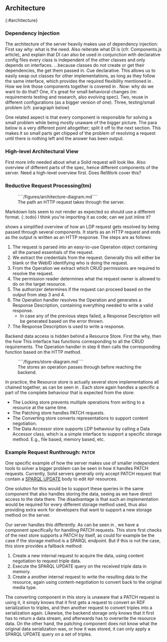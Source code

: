 ## Architecture
{:#architecture}

### Dependency Injection
The architecture of the server heavily makes use of dependency injection:
<span class="comment" data-author="RV">First say why: what is the need. Also reiterate what DI is (cfr. Components.js article), and explain that DI can also be used in conjunction with declarative config files</span>
every class is independent of the other classes and only depends on interfaces.
<span class="comment" data-author="RV">…because classes do not create or get their dependencies, the get them passed in. Cue declarative.</span>
This allows us to easily swap out classes for other implementations,
as long as they follow the same interface,
which provides the required flexibility mentioned in [](#requirements).
How we link those components together is covered in [](#configuration).
<span class="comment" data-author="RV">Now: why do we want to do that? One, it's great for small behavioral changes (re: requirements testing and research, also evolving spec). Two, reuse in different configurations (as a bigger version of one). Three, testing/small problem (cfr. paragraph below)</span>

One related aspect is that every component is responsible for solving a small problem
while being mostly unaware of the bigger picture.
<span class="comment" data-author="RV">The para below is a very different point altogether; split it off to the next section.</span>
This makes it so small parts get chipped of the problem of resolving a request 
until there is nothing left and the answer has been output.

### High-level Architectural View
<span class="comment" data-author="RV">First more info needed about what a Solid request will look like. Also overview of different parts of the spec, hence different components of the server. Need a high-level overview first.</span>
<span class="comment" data-author="RV">Does RelWork cover this?</span>

### Reductive Request Processing(tm)
<figure id="architecture-diagram" class="listing">
````/figures/architecture-diagram.md````
<figcaption markdown="block">
The path an HTTP request takes through the server.
</figcaption>
</figure>

Markdown lists seem to not render as expected so should use a different format.
{:.todo}
<span class="comment" data-author="RV">I think you're importing it as code; can we just inline it?</span>

[](#architecture-diagram) shows a simplified overview of how an LDP request gets resolved by
being passed through several components.
It starts as an HTTP request and ends as the output is written as an HTTP response.
The steps are as follows:

1. The request is parsed into an <span class="rephrase" data-author="RV">easy-to-use</span> Operation object 
   containing all the parsed essentials of the request.
2. We extract the credentials from the request. 
   Generally this will either be blank or the WebID identifying who is doing the request.
3. From the Operation we extract which CRUD permissions are required to resolve the request.
4. The permission reader determines what the request owner is allowed to do on the target resource.
5. The authorizer determines if the request can proceed based on the output from step 3 and 4.
6. The Operation handler resolves the Operation and generates a Response Description,
   containing everything needed to write a valid response.
    - In case any of the previous steps failed, 
      a Response Description will be generated based on the error thrown.
7. The Response Description is used to write a response.

Backend data access is hidden behind a Resource Store.
<span class="rephrase" data-author="RV">First the why, then the how</span>
This interface has functions corresponding to all the CRUD requirements.
The Operation handler in step 6 then calls the corresponding function based on the HTTP method.

<figure id="store-diagram" class="listing">
````/figures/store-diagram.md````
<figcaption markdown="block">
The stores an operation passes through before reaching the backend.
</figcaption>
</figure>

In practice, the Resource store is actually several store implementations all chained together,
as can be seen in [](#store-diagram).
Each store again handles a specific a part of the complete behaviour that is expected from the store:
* The Locking store prevents multiple operations from writing to a resource at the same time.
* The Patching store handles PATCH requests.
* The Converting store converts representations to support content negotiation.
* The Data Accessor store supports LDP behaviour by calling a Data Accessor class,
  which is a simple interface to support a specific storage method.
  E.g., file based, memory based, etc.

### Example Request Runthrough: `PATCH`
One specific example of how the server makes use of smaller independent tools to solver a bigger problem
can be seen in how it handles PATCH requests.
Currently, Solid servers generally only accept PATCH request 
that contain a [SPARQL UPDATE](https://www.w3.org/TR/sparql11-update/) body
to edit `RDF` resources.

One solution for this would be to support these queries
in the same component that also handles storing the data,
seeing as we have direct access to the data there.
The disadvantage is that such an implementation 
would be required for every different storage method used,
thus also providing extra work for developers that want to
support a new storage method on the server.

Our server handles this differently.
As can be seen in [](#store-diagram),
we have a component specifically for handling PATCH requests.
This store first checks of the next store supports a PATCH by itself,
as could for example be the case if the storage method is a SPARQL endpoint.
But if this is not the case, this store provides a fallback method:
1. Create a new internal request to acquire the data,
   using content negotiation to request triple data.
2. Execute the SPARQL UPDATE query on the received triple data in memory.
3. Create a another internal request to write the resulting data to the resource,
   again using content-negotiation to convert back to the original media type.

The converting component in this story is unaware that a PATCH request is using it,
it simply knows that it first gets a request to convert an RDF serialization to triples,
and then another request to convert triples into a serialization again.
Likewise, the backend storage only knows that it first has to return a data stream,
and afterwards has to overwrite the resource data.
On the other hand, the patching component does not know what the original data serialization was,
or how it was stored,
it can only apply a SPARQL UPDATE query on a set of triples.
